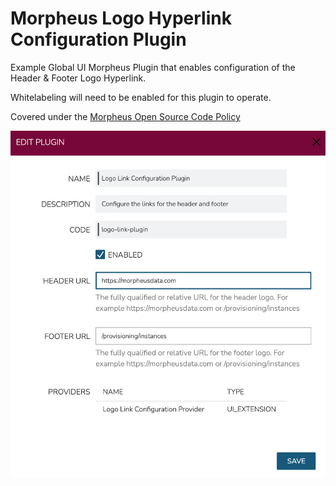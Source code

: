 # Morpheus Logo Hyperlink Configuration Plugin

Example Global UI Morpheus Plugin that enables configuration of the Header & Footer Logo Hyperlink.

Whitelabeling will need to be enabled for this plugin to operate.

Covered under the [Morpheus Open Source Code Policy](https://support.morpheusdata.com/s/article/Morpheus-Open-Source-Code-Support-Policy?language=en_US)

![usage](usage.png)

